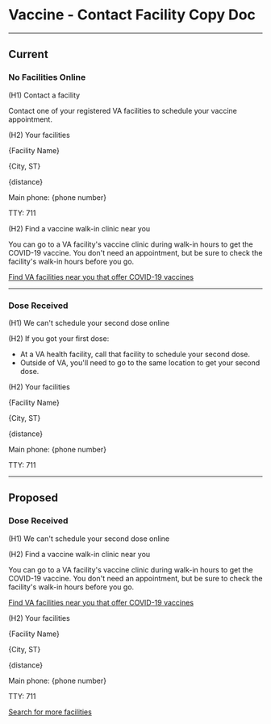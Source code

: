 # Vaccine - Contact Facility  Copy Doc

---

## Current

### No Facilities Online

(H1) Contact a facility

Contact one of your registered VA facilities to schedule your vaccine appointment.

(H2) Your facilities


{Facility Name}

{City, ST}

{distance}

Main phone: {phone number}

TTY: 711


(H2) Find a vaccine walk-in clinic near you

You can go to a VA facility's vaccine clinic during walk-in hours to get the COVID-19 vaccine. You don't need an appointment, but be sure to check the facility's walk-in hours before you go.

[Find VA facilities near you that offer COVID-19 vaccines](link)


---

### Dose Received

(H1) We can't schedule your second dose online

(H2) If you got your first dose:

- At a VA health facility, call that facility to schedule your second dose.
- Outside of VA, you'll need to go to the same location to get your second dose.

(H2) Your facilities


{Facility Name}

{City, ST}

{distance}

Main phone: {phone number}

TTY: 711


---

## Proposed

### Dose Received

(H1) We can't schedule your second dose online

(H2) Find a vaccine walk-in clinic near you

You can go to a VA facility's vaccine clinic during walk-in hours to get the COVID-19 vaccine. You don't need an appointment, but be sure to check the facility's walk-in hours before you go.

[Find VA facilities near you that offer COVID-19 vaccines](link)

(H2) Your facilities

{Facility Name}

{City, ST}

{distance}

Main phone: {phone number}

TTY: 711


[Search for more facilities](link)


